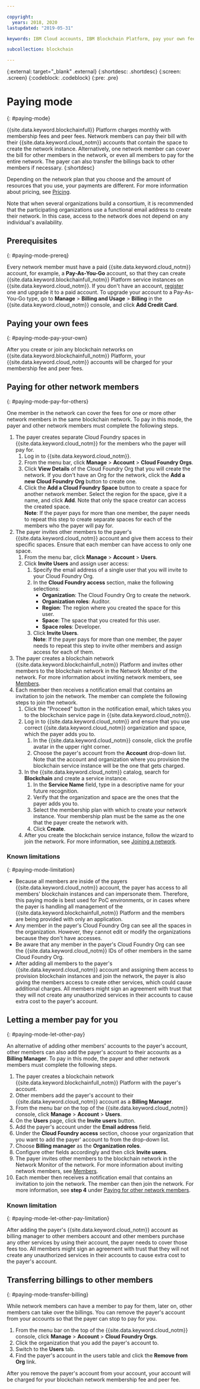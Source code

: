 ```yaml
---

copyright:
  years: 2018, 2020
lastupdated: "2019-05-31"

keywords: IBM Cloud accounts, IBM Blockchain Platform, pay your own fees, pay for others

subcollection: blockchain

---
```


{:external: target="_blank" .external}
{:shortdesc: .shortdesc}
{:screen: .screen}
{:codeblock: .codeblock}
{:pre: .pre}

# Paying mode
{: #paying-mode}

{{site.data.keyword.blockchainfull}} Platform charges monthly with membership fees and peer fees. Network members can pay their bill with their {{site.data.keyword.cloud_notm}} accounts that contain the space to create the network instance. Alternatively, one network member can cover the bill for other members in the network, or even all members to pay for the entire network. The payer can also transfer the billings back to other members if necessary.
{:shortdesc}

Depending on the network plan that you choose and the amount of resources that you use, your payments are different. For more information about pricing, see [Pricing](/docs/blockchain?topic=blockchain-ibp-pricing#ibp-pricing).

Note that when several organizations build a consortium, it is recommended that the participating organizations use a functional email address to create their network. In this case, access to the network does not depend on any individual's availability.


## Prerequisites
{: #paying-mode-prereq}

Every network member must have a paid {{site.data.keyword.cloud_notm}} account, for example, a **Pay-As-You-Go** account, so that they can create {{site.data.keyword.blockchainfull_notm}} Platform service instances on {{site.data.keyword.cloud_notm}}. If you don't have an account, [register](https://cloud.ibm.com/registration) one and upgrade it to a paid account. To upgrade your account to a Pay-As-You-Go type, go to **Manage** > **Billing and Usage** > **Billing** in the {{site.data.keyword.cloud_notm}} console, and click **Add Credit Card**.


## Paying your own fees
{: #paying-mode-pay-your-own}

After you create or join any blockchain networks on {{site.data.keyword.blockchainfull_notm}} Platform, your {{site.data.keyword.cloud_notm}} accounts will be charged for your membership fee and peer fees.


## Paying for other network members
{: #paying-mode-pay-for-others}

One member in the network can cover the fees for one or more other network members in the same blockchain network. To pay in this mode, the payer and other network members must complete the following steps.

1. The payer creates separate Cloud Foundry spaces in {{site.data.keyword.cloud_notm}} for the members who the payer will pay for.
   1. Log in to {{site.data.keyword.cloud_notm}}.
   2. From the menu bar, click **Manage** > **Account** > **Cloud Foundry Orgs**.
   3. Click **View Details** of the Cloud Foundry Org that you will create the network. If you don't have an Org for the network, click the **Add a new Cloud Foundry Org** button to create one.
   4. Click the **Add a Cloud Foundry Space** button to create a space for another network member. Select the region for the space, give it a name, and click **Add**.  Note that only the space creator can access the created space.  
   **Note**: If the payer pays for more than one member, the payer needs to repeat this step to create separate spaces for each of the members who the payer will pay for.
2. The payer invites other members to the payer's {{site.data.keyword.cloud_notm}} account and give them access to their specific spaces. Ensure that each member can have access to only one space.
   1. From the menu bar, click **Manage** > **Account** > **Users**.  
   2. Click **Invite Users** and assign user access:
      1. Specify the email address of a single user that you will invite to your Cloud Foundry Org.
      2. In the **Cloud Foundry access** section, make the following selections:
         - **Organization**: The Cloud Foundry Org to create the network.
         - **Organization roles**: Auditor.
         - **Region**: The region where you created the space for this user.
         - **Space**: The space that you created for this user.
         - **Space roles**: Developer.
      3. Click **Invite Users**.  
   **Note**: If the payer pays for more than one member, the payer needs to repeat this step to invite other members and assign access for each of them.
3. The payer creates a blockchain network {{site.data.keyword.blockchainfull_notm}} Platform and invites other members to the blockchain network in the Network Monitor of the network. For more information about inviting network members, see [Members](/docs/blockchain?topic=blockchain-ibp-dashboard#ibp-dashboard-members).
4. Each member then receives a notification email that contains an invitation to join the network. The member can complete the following steps to join the network.
   1. Click the "Proceed" button in the notification email, which takes you to the blockchain service page in {{site.data.keyword.cloud_notm}}.
   2. Log in to {{site.data.keyword.cloud_notm}} and ensure that you use correct {{site.data.keyword.cloud_notm}} organization and space, which the payer adds you to.
      1. In the {{site.data.keyword.cloud_notm}} console, click the profile avatar in the upper right corner.
      2. Choose the payer's account from the **Account** drop-down list.  Note that the account and organization where you provision the blockchain service instance will be the one that gets charged.  
   3. In the {{site.data.keyword.cloud_notm}} catalog, search for **Blockchain** and create a service instance.
      1. In the **Service Name** field, type in a descriptive name for your future recognition.
      2. Verify that the organization and space are the ones that the payer adds you to.
      3. Select the membership plan with which to create your network instance. Your membership plan must be the same as the one that the payer create the network with.
      4. Click **Create**.
   4. After you create the blockchain service instance, follow the wizard to join the network.  For more information, see [Joining a network](/docs/blockchain?topic=blockchain-getting-started-with-enterprise-plan#getting-started-with-enterprise-plan-join-nw).

### Known limitations
{: #paying-mode-limitation}
- Because all members are inside of the payers {{site.data.keyword.cloud_notm}} account, the payer has access to all members' blockchain instances and can impersonate them. Therefore, this paying mode is best used for PoC environments, or in cases where the payer is handling all management of the {{site.data.keyword.blockchainfull_notm}} Platform and the members are being provided with only an application.  
- Any member in the payer's Cloud Foundry Org can see all the spaces in the organization.  However, they cannot edit or modify the organizations because they don't have accesses.  
- Be aware that any member in the payer's Cloud Foundry Org can see the {{site.data.keyword.cloud_notm}} IDs of other members in the same Cloud Foundry Org.  
- After adding all members to the payer's {{site.data.keyword.cloud_notm}} account and assigning them access to provision blockchain instances and join the network, the payer is also giving the members access to create other services, which could cause additional charges. All members might sign an agreement with trust that they will not create any unauthorized services in their accounts to cause extra cost to the payer's account.  

## Letting a member pay for you
{: #paying-mode-let-other-pay}

An alternative of adding other members' accounts to the payer's account, other members can also add the payer's account to their accounts as a **Billing Manager**. To pay in this mode, the payer and other network members must complete the following steps.

1. The payer creates a blockchain network {{site.data.keyword.blockchainfull_notm}} Platform with the payer's account.
2. Other members add the payer's account to their {{site.data.keyword.cloud_notm}} account as a **Billing Manager**.
  1. From the menu bar on the top of the {{site.data.keyword.cloud_notm}} console, click **Manage** > **Account** > **Users**.
  2. On the **Users** page, click the **Invite users** button.
  3. Add the payer's account under the **Email address** field.
  4. Under the **Cloud Foundry access** section, choose your organization that you want to add the payer' account to from the drop-down list.
  5. Choose **Billing manager** as the **Organization roles**.
  6. Configure other fields accordingly and then click **Invite users**.  
3. The payer invites other members to the blockchain network in the Network Monitor of the network. For more information about inviting network members, see [Members](/docs/blockchain?topic=blockchain-ibp-dashboard#ibp-dashboard-members).
4. Each member then receives a notification email that contains an invitation to join the network. The member can then join the network. For more information, see **step 4** under [Paying for other network members](/docs/blockchain?topic=blockchain-paying-mode#paying-mode-pay-for-others).

### Known limitation
{: #paying-mode-let-other-pay-limitation}

After adding the payer's {{site.data.keyword.cloud_notm}} account as billing manager to other members account and other members purchase any other services by using their account, the payer needs to cover those fees too. All members might sign an agreement with trust that they will not create any unauthorized services in their accounts to cause extra cost to the payer's account.  


## Transferring billings to other members
{: #paying-mode-transfer-billing}

While network members can have a member to pay for them, later on, other members can take over the billings. You can remove the payer's account from your accounts so that the payer can stop to pay for you.

1. From the menu bar on the top of the {{site.data.keyword.cloud_notm}} console, click **Manage** > **Account** > **Cloud Foundry Orgs**.
2. Click the organization that you add the payer's account to.
3. Switch to the **Users** tab.
4. Find the payer's account in the users table and click the **Remove from Org** link.

After you remove the payer's account from your account, your account will be charged for your blockchain network membership fee and peer fee.
